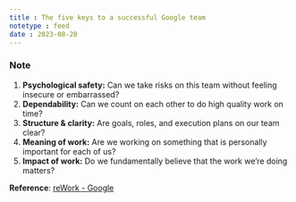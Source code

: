 ```yaml
---
title : The five keys to a successful Google team
notetype : feed
date : 2023-08-20
---
```


### Note

1. **Psychological safety:** Can we take risks on this team without feeling insecure or embarrassed?
2. **Dependability:** Can we count on each other to do high quality work on time?
3. **Structure & clarity:** Are goals, roles, and execution plans on our team clear?
4. **Meaning of work:** Are we working on something that is personally important for each of us?
5. **Impact of work:** Do we fundamentally believe that the work we’re doing matters?

**Reference**: [reWork - Google](https://rework.withgoogle.com/blog/five-keys-to-a-successful-google-team/)